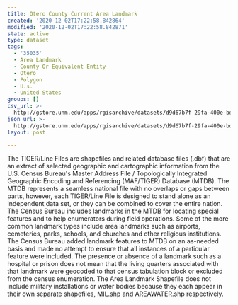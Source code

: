 ```yaml
---
title: Otero County Current Area Landmark
created: '2020-12-02T17:22:58.842864'
modified: '2020-12-02T17:22:58.842871'
state: active
type: dataset
tags:
  - '35035'
  - Area Landmark
  - County Or Equivalent Entity
  - Otero
  - Polygon
  - U.s.
  - United States
groups: []
csv_url: >-
  http://gstore.unm.edu/apps/rgisarchive/datasets/d9d67b7f-29fa-400e-bde4-b9c9026c6cbc/tl_2010_35035_arealm.derived.csv
json_url: >-
  http://gstore.unm.edu/apps/rgisarchive/datasets/d9d67b7f-29fa-400e-bde4-b9c9026c6cbc/tl_2010_35035_arealm.derived.json
layout: post

---
```

The TIGER/Line Files are shapefiles and related database files (.dbf) that are an extract of selected geographic and cartographic information from the U.S. Census Bureau's Master Address File / Topologically Integrated Geographic Encoding and Referencing (MAF/TIGER) Database (MTDB).  The MTDB represents a seamless national file with no overlaps or gaps between parts, however, each TIGER/Line File is designed to stand alone as an independent data set, or they can be combined to cover the entire nation.  The Census Bureau includes landmarks in the MTDB for locating special features and to help enumerators during field operations.  Some of the more common landmark types include area landmarks such as airports, cemeteries, parks, schools, and churches and other religious institutions.  The Census Bureau added landmark features to MTDB on an as-needed basis and made no attempt to ensure that all instances of a particular feature were included.  The presence or absence of a landmark such as a hospital or prison does not mean that the living quarters associated with that landmark were geocoded to that census tabulation block or excluded from the census enumeration.  The Area Landmark Shapefile does not include military installations or water bodies because they each appear in their own separate shapefiles, MIL.shp and AREAWATER.shp respectively.  

